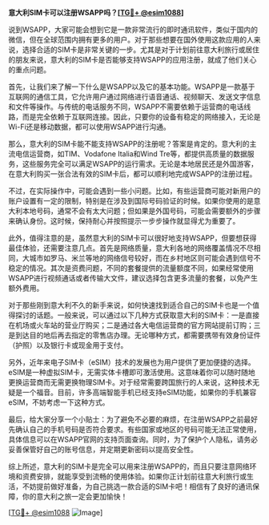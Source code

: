 **意大利SIM卡可以注册WSAPP吗？[[TG💪+ @esim1088](https://t.me/s/esim1088)]**

说到WSAPP，大家可能会想到它是一款非常流行的即时通讯软件，类似于国内的微信，但在全球范围内拥有更多的用户。对于那些想要在国外使用这款应用的人来说，选择合适的SIM卡是非常关键的一步。尤其是对于计划前往意大利旅行或居住的朋友来说，意大利的SIM卡是否能够支持WSAPP的应用注册，就成了他们关心的重点问题。

首先，让我们来了解一下什么是WSAPP以及它的基本功能。WSAPP是一款基于互联网的通信工具，它允许用户通过网络进行语音通话、视频聊天、发送文字信息和文件等操作。与传统的电话服务不同，WSAPP不需要依赖于运营商的电话线路，而是完全依赖于互联网连接。因此，只要你的设备有稳定的网络接入，无论是Wi-Fi还是移动数据，都可以使用WSAPP进行沟通。

那么，意大利的SIM卡能不能支持WSAPP的注册呢？答案是肯定的。意大利的主流电信运营商，如TIM、Vodafone Italia和Wind Tre等，都提供高质量的数据服务，这些服务完全可以满足WSAPP的运行需求。无论是本地居民还是外国游客，在意大利购买一张合法有效的SIM卡后，都可以顺利地完成WSAPP的注册过程。

不过，在实际操作中，可能会遇到一些小问题。比如，有些运营商可能对新用户的账户设置有一定的限制，特别是在涉及到国际号码验证的时候。如果你使用的是意大利本地号码，通常不会有太大问题；但如果是外国号码，可能会需要额外的步骤来确认身份。这时候，保持耐心并按照提示一步步操作就显得尤为重要了。

此外，值得注意的是，虽然意大利的SIM卡可以很好地支持WSAPP，但要想获得最佳体验，还需要注意几点。首先是网络质量，意大利各地的网络覆盖情况不尽相同，大城市如罗马、米兰等地的网络信号较好，而在乡村地区则可能会遇到信号不稳定的情况。其次是资费问题，不同的套餐提供的流量额度不同，如果经常使用WSAPP进行视频通话或者传输大文件，建议选择包含更多流量的套餐，以免产生额外费用。

对于那些刚到意大利不久的新手来说，如何快速找到适合自己的SIM卡也是一个值得探讨的话题。一般来说，可以通过以下几种方式获取意大利的SIM卡：一是直接在机场或火车站的营业厅购买；二是通过各大电信运营商的官方网站提前订购；三是到达目的地后再去指定的零售店办理。无论哪种方式，都需要携带有效身份证件（护照）以及银行卡或现金用于支付。

另外，近年来电子SIM卡（eSIM）技术的发展也为用户提供了更加便捷的选择。eSIM是一种虚拟SIM卡，无需实体卡槽即可激活使用。这意味着你可以随时随地更换运营商而无需更换物理SIM卡。对于经常需要跨国旅行的人来说，这种技术无疑是一个福音。目前，许多高端智能手机已经支持eSIM功能，如果你的手机兼容eSIM，不妨考虑一下这种方式。

最后，给大家分享一个小贴士：为了避免不必要的麻烦，在注册WSAPP之前最好先确认自己的手机号码是否符合要求。有些国家或地区的号码可能无法正常使用，具体信息可以在WSAPP官网的支持页面查询。同时，为了保护个人隐私，请务必妥善保管好自己的账号信息，并定期更新密码以提高安全性。

综上所述，意大利的SIM卡是完全可以用来注册WSAPP的，而且只要注意网络环境和资费安排，就能享受到流畅的使用体验。如果你正计划前往意大利旅行或生活，不妨提前做好准备，为自己挑选一款合适的SIM卡吧！相信有了良好的通讯保障，你的意大利之旅一定会更加愉快！

[[TG💪+ @esim1088](https://t.me/s/esim1088) ![Image](https://i.postimg.cc/4NQfJmqS/Snipaste-2025-05-13-00-14-12.png)]